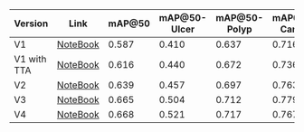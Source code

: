 


   
|              Version            | Link     |   mAP@50 | mAP@50-Ulcer | mAP@50-Polyp |mAP@75-Cancer | mAP@75 | mAP@75-Ulcer | mAP@75-Polyp | mAP@75-Cancer  |
|---------------------------------|----------|----------|--------------|--------------|--------------|--------|--------------|--------------|----------------|
| V1                  | [NoteBook](https://github.com/SEOYUNJE/Endoscope-Object-Detection/blob/main/Detectron2/GastroScopy/Inference/predict_script_v1.ipynb)     |    0.587 | 0.410 | 0.637 | 0.716 | 0.281 | 0.134 | 0.285 | 0.423     |
| V1 with TTA         | [NoteBook](https://github.com/SEOYUNJE/Endoscope-Object-Detection/blob/main/Detectron2/GastroScopy/Inference/predict_script_tta_v1.ipynb)       |    0.616 | 0.440 | 0.672 | 0.736 | 0.286 | 0.146 | 0.314 | 0.397     |
| V2                  | [NoteBook](https://github.com/SEOYUNJE/Endoscope-Object-Detection/blob/main/Detectron2/GastroScopy/Inference/predict_script_v2.ipynb)       |    0.639 | 0.457 | 0.697 | 0.763 | 0.294 | 0.141 | 0.316 | 0.425     |
| V3                  | [NoteBook](https://github.com/SEOYUNJE/Endoscope-Object-Detection/blob/main/Detectron2/GastroScopy/Inference/predict_script_v3.ipynb)       |    0.665 | 0.504 | 0.712 | 0.779 | 0.319 | 0.158 | 0.340 | 0.460     |  
| V4                  | [NoteBook](https://github.com/SEOYUNJE/Endoscope-Object-Detection/blob/main/Detectron2/GastroScopy/Inference/predict_script_v4.ipynb)       |    0.668 | 0.521 | 0.717 | 0.767 | 0.322 | 0.183 | 0.329 | 0.455     |
